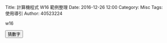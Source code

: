 Title: 計算機程式 W16 範例整理
Date: 2016-12-26 12:00
Category: Misc
Tags: 使用導引
Author: 40523224

w16

<!-- PELICAN_END_SUMMARY -->







<!-- PELICAN_END_SUMMARY -->

<!-- 導入 Brython 標準程式庫 -->
 
<script type="text/javascript" src="https://cdn.rawgit.com/brython-dev/brython/master/www/src/brython_dist.js">
</script>
 
<!-- 啟動 Brython -->
<script>
window.onload=function(){
brython(1);
}
</script>

<!-- 以下實際利用  Brython 畫圖 -->
<div id="con"></div>
<script type="text/python3">
from browser import alert
from browser import document
from browser import html
import random

#print("test")
#alert("test")
con1=document["con"]
標準答案=random.randint(1,100)
con1<=str(標準答案)

try:
 for i in range(1):
        yourInput=int(input("輸入一個整數!"))
        #con1 <= "test" + html.BR()
        output=yourInput+1
        con1<="+1之後輸入的是"+str(output)
except:
    con1<="輸入數字"

def b1(e):
    alert("click")  
    標準答案 = random.randint(1, 100)
    你猜的數字 = int(input("請輸入您所猜的整數:"))
    猜測次數 = 1
    你猜的數字=x
    while 標準答案 != 你猜的數字:
        if 標準答案 < 你猜的數字:
            print("太大了，再猜一次 :)加油")
        else:
            print("太小了，再猜一次 :)加油")
        你猜的數字 = int(input("請輸入您所猜的整數:"))
        猜測次數 += 1       
    print("猜對了！總共猜了", 猜測次數, "次")
document["b1"].bind("click",b1)

</script>
<button id="b1">猜數字</button>


